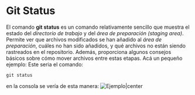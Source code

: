 # Git Status
El comando **git status** es un comando relativamente sencillo que muestra el estado del *directorio de trabajo* y del *área de preparación (staging area)*. 
Permite ver que archivos modificados se han añadido al *área de preparación*, cuáles no han sido añadidos, y qué archivos no están siendo rastreados en el repositorio. Además, proporciona algunos consejos básicos sobre cómo mover archivos entre estas etapas.
Acá un pequeño ejemplo:
Este seria el comando: 

    git status
en la consola se vería de esta manera:
![Ejemplo|center](https://www.aluracursos.com/blog/assets/iniciando-repo-con-git/imagen6.png)



